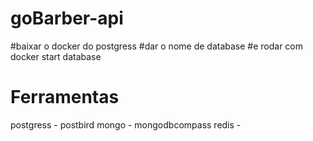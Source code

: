 # goBarber-api

#baixar o docker do postgress
#dar o nome de database
#e rodar com docker start database


# Ferramentas
  postgress - postbird
  mongo - mongodbcompass
  redis -
